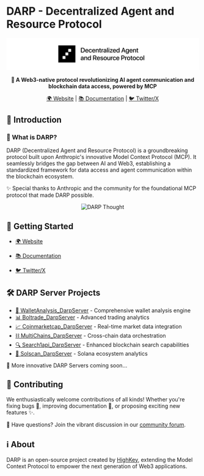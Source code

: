 # DARP - Decentralized Agent and Resource Protocol 

<p align="center">
  <img src="assets/DARP.png" alt="DARP Logo" />
</p>

<p align="center">
  <strong>🚀 A Web3-native protocol revolutionizing AI agent communication and blockchain data access, powered by MCP</strong>
</p>

<p align="center">
  <a href="https://highkey.ai">🌍 Website</a> |
  <a href="https://docs.highkey.ai/">📚 Documentation</a> |
  <a href="https://x.com/highkey_ai">🐦 Twitter/X</a>
</p>


## 🌟 Introduction

### 🤔 What is DARP?

DARP (Decentralized Agent and Resource Protocol) is a groundbreaking protocol built upon Anthropic's innovative Model Context Protocol (MCP). It seamlessly bridges the gap between AI and Web3, establishing a standardized framework for data access and agent communication within the blockchain ecosystem.

✨ Special thanks to Anthropic and the community for the foundational MCP protocol that made DARP possible.

<p align="center">
  <img src="https://docs.highkey.ai/~gitbook/image?url=https%3A%2F%2F4103679112-files.gitbook.io%2F%7E%2Ffiles%2Fv0%2Fb%2Fgitbook-x-prod.appspot.com%2Fo%2Fspaces%252FzNVuFDAMBwjqJzx3lDwJ%252Fuploads%252FtnedRTRnadWZ34DGQ2NI%252FHTTP%2520vs%2520DARP.png%3Falt%3Dmedia%26token%3D29c13eb5-7aff-4497-b331-d90a5e9c0bac&width=768&dpr=4&quality=100&sign=49603232&sv=2" width="500" alt="DARP Thought" />
</p>

## 🚀 Getting Started

-  [🌍 Website](https://highkey.ai)  

-  [📚 Documentation](https://docs.highkey.ai) 

-  [🐦 Twitter/X](https://x.com/highkey_ai) 

## 🛠️ DARP Server Projects 
- [💼 WalletAnalysis_DarpServer](https://github.com/DARPAI/WalletAnalysis_DarpServer) - Comprehensive wallet analysis engine
- [📊 Boltrade_DarpServer](https://github.com/DARPAI/Boltrade_DarpServer) - Advanced trading analytics
- [📈 Coinmarketcap_DarpServer](https://github.com/DARPAI/Coinmarketcap_DarpServer) - Real-time market data integration
- [⛓️ MultiChains_DarpServer](https://github.com/DARPAI/MultiChains_DarpServer) - Cross-chain data orchestration
- [🔍 Search1api_DarpServer](https://github.com/DARPAI/Search1api_DarpServer) - Enhanced blockchain search capabilities
- [📡 Solscan_DarpServer](https://github.com/DARPAI/Solscan_DarpServer) - Solana ecosystem analytics

 🔮 More innovative DARP Servers coming soon...

## 🤝 Contributing

We enthusiastically welcome contributions of all kinds! Whether you're fixing bugs 🐛, improving documentation 📝, or proposing exciting new features ✨.

💭 Have questions? Join the vibrant discussion in our [community forum](https://github.com/orgs/DARPAI/discussions).

## ℹ️ About

DARP is an open-source project created by [HighKey](https://highkey.ai), extending the Model Context Protocol to empower the next generation of Web3 applications. 

